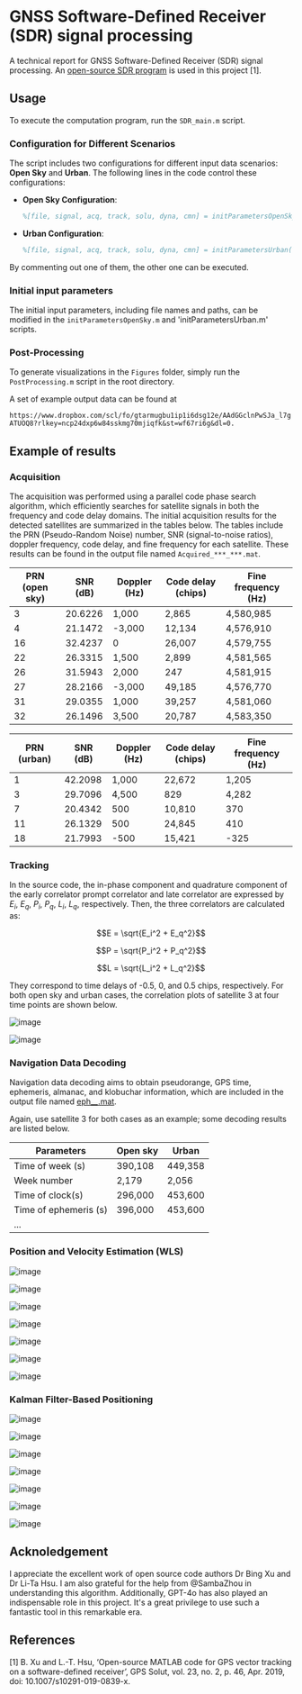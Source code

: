 # GNSS Software-Defined Receiver (SDR) signal processing
A technical report for GNSS Software-Defined Receiver (SDR) signal processing. An [open-source SDR program](https://www.ngs.noaa.gov/gps-toolbox/GPS_VT_SDR.htm) is used in this project [1].

## Usage

To execute the computation program, run the `SDR_main.m` script.

### Configuration for Different Scenarios

The script includes two configurations for different input data scenarios: **Open Sky** and **Urban**. The following lines in the code control these configurations:

- **Open Sky Configuration**:
  ```matlab
  %[file, signal, acq, track, solu, dyna, cmn] = initParametersOpenSky();

- **Urban Configuration**:
  ```matlab
  %[file, signal, acq, track, solu, dyna, cmn] = initParametersUrban();

By commenting out one of them, the other one can be executed.

### Initial input parameters

The initial input parameters, including file names and paths, can be modified in the `initParametersOpenSky.m` and 'initParametersUrban.m' scripts.

### Post-Processing

To generate visualizations in the  `Figures` folder, simply run the `PostProcessing.m` script in the root directory.

A set of example output data can be found at 

`https://www.dropbox.com/scl/fo/gtarmugbu1ip1i6dsg12e/AAdGGclnPwSJa_l7gATUOQ8?rlkey=ncp24dxp6w84sskmg70mjiqfk&st=wf67ri6g&dl=0. `







## Example of results
### Acquisition

The acquisition was performed using a parallel code phase search algorithm, which efficiently searches for satellite signals in both the frequency and code delay domains. The initial acquisition results for the detected satellites are summarized in the tables below. The tables include the PRN (Pseudo-Random Noise) number, SNR (signal-to-noise ratios), doppler frequency, code delay, and fine frequency for each satellite. These results can be found in the output file named `Acquired_***_***.mat`.

| PRN (open sky)  | SNR (dB) | Doppler (Hz) | Code delay (chips) | Fine frequency (Hz)|
|-----------------|----------|--------------|--------------------|--------------------|
|3                |20.6226   |1,000         |2,865               |4,580,985           |
|4                |21.1472   |-3,000        |12,134              |4,576,910           |
|16               |32.4237   |0             |26,007              |4,579,755           |
|22               |26.3315   |1,500         |2,899               |4,581,565           |
|26               |31.5943   |2,000         |247                 |4,581,915           |
|27               |28.2166   |-3,000        |49,185              |4,576,770           |
|31               |29.0355   |1,000         |39,257              |4,581,060           |
|32               |26.1496   |3,500         |20,787              |4,583,350           |

| PRN (urban)  | SNR (dB) | Doppler (Hz) | Code delay (chips) | Fine frequency (Hz)|
|--------------|----------|--------------|--------------------|--------------------|
|1             |42.2098   |1,000         |22,672              |1,205               |
|3             |29.7096   |4,500         |829                 |4,282               |
|7             |20.4342   |500           |10,810              |370                 |
|11            |26.1329   |500           |24,845              |410                 |
|18            |21.7993   |-500          |15,421              |-325                |


### Tracking

In the source code, the in-phase component and quadrature component of the early correlator prompt correlator and late correlator are expressed by $E_i$, $E_q$, $P_i$, $P_q$, $L_i$, $L_q$, respectively. Then, the three correlators are calculated as:

$$E = \sqrt{E_i^2 + E_q^2}$$

$$P = \sqrt{P_i^2 + P_q^2}$$

$$L = \sqrt{L_i^2 + L_q^2}$$

They correspond to time delays of -0.5, 0, and 0.5 chips, respectively. For both open sky and urban cases, the correlation plots of satellite 3 at four time points are shown below.

![image](https://github.com/ZimoJupiter/AAE6102-Assignment-1/blob/main/Figures/correlation_analysis_plotOpensky.png)

![image](https://github.com/ZimoJupiter/AAE6102-Assignment-1/blob/main/Figures/correlation_analysis_plotUrban.png)

### Navigation Data Decoding

Navigation data decoding aims to obtain pseudorange, GPS time, ephemeris, almanac, and klobuchar information, which are included in the output file named [eph_***_***.mat](https://www.dropbox.com/scl/fo/gtarmugbu1ip1i6dsg12e/AAdGGclnPwSJa_l7gATUOQ8?rlkey=ncp24dxp6w84sskmg70mjiqfk&st=wf67ri6g&dl=0).

Again, use satellite 3 for both cases as an example; some decoding results are listed below.

| Parameters            | Open sky    | Urban    |
|-----------------------|-------------|----------|
|Time of week (s)       |390,108      |449,358   |
|Week number            |2,179        |2,056     |
|Time of clock(s)       |296,000      |453,600   |
|Time of ephemeris (s)  |396,000      |453,600   |
|...|







### Position and Velocity Estimation (WLS)

![image](https://github.com/ZimoJupiter/AAE6102-Assignment-1/blob/main/Figures/Open%20sky%20latitude.png)

![image](https://github.com/ZimoJupiter/AAE6102-Assignment-1/blob/main/Figures/Opensky%20longitude.png)

![image](https://github.com/ZimoJupiter/AAE6102-Assignment-1/blob/main/Figures/Opensky%20velocity.png)


![image](https://github.com/ZimoJupiter/AAE6102-Assignment-1/blob/main/Figures/Urban%20latitude.png)

![image](https://github.com/ZimoJupiter/AAE6102-Assignment-1/blob/main/Figures/Urban%20longitude.png)

![image](https://github.com/ZimoJupiter/AAE6102-Assignment-1/blob/main/Figures/Urban%20velocity.png)


![image](https://github.com/ZimoJupiter/AAE6102-Assignment-1/blob/main/Figures/Map.png)



### Kalman Filter-Based Positioning

![image](https://github.com/ZimoJupiter/AAE6102-Assignment-1/blob/main/Figures/Open%20sky%20latitude_KF.png)

![image](https://github.com/ZimoJupiter/AAE6102-Assignment-1/blob/main/Figures/Opensky%20longitude_KF.png)

![image](https://github.com/ZimoJupiter/AAE6102-Assignment-1/blob/main/Figures/Opensky%20velocity_KF.png)


![image](https://github.com/ZimoJupiter/AAE6102-Assignment-1/blob/main/Figures/Urban%20latitude_KF.png)

![image](https://github.com/ZimoJupiter/AAE6102-Assignment-1/blob/main/Figures/Urban%20longitude_KF.png)

![image](https://github.com/ZimoJupiter/AAE6102-Assignment-1/blob/main/Figures/Urban%20velocity_KF.png)


![image](https://github.com/ZimoJupiter/AAE6102-Assignment-1/blob/main/Figures/Map_KF.png)







## Acknoledgement
I appreciate the excellent work of open source code authors Dr Bing Xu and Dr Li-Ta Hsu. I am also grateful for the help from @SambaZhou in understanding this algorithm. Additionally, GPT-4o has also played an indispensable role in this project. It's a great privilege to use such a fantastic tool in this remarkable era.

## References
[1] B. Xu and L.-T. Hsu, ‘Open-source MATLAB code for GPS vector tracking on a software-defined receiver’, GPS Solut, vol. 23, no. 2, p. 46, Apr. 2019, doi: 10.1007/s10291-019-0839-x.
